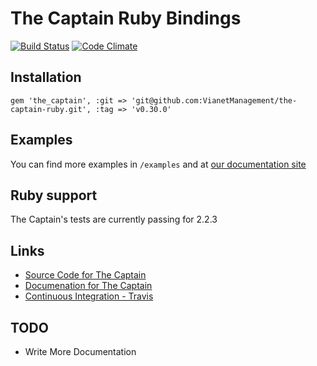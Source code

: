 # The Captain Ruby Bindings
[![Build Status](https://travis-ci.com/VianetManagement/the-captain-ruby.svg?token=HrNaBvyMMhTA1FpCeAJF&branch=master)](https://travis-ci.com/VianetManagement/the-captain-ruby)
[![Code Climate](https://codeclimate.com/github/BeatnikBranding/the-captain-ruby/badges/gpa.svg)](https://codeclimate.com/github/BeatnikBranding/the-captain-ruby)

## Installation

```
gem 'the_captain', :git => 'git@github.com:VianetManagement/the-captain-ruby.git', :tag => 'v0.30.0'
```

## Examples
You can find more examples in `/examples` and at [our documentation site](https://captain.readme.io/docs)

## Ruby support
The Captain's tests are currently passing for 2.2.3

## Links
* [Source Code for The Captain](http://github.com/VianetManagement/the-captain)
* [Documenation for The Captain](https://captain.readme.io/docs)
* [Continuous Integration - Travis](https://travis-ci.com/VianetManagement/the-captain-ruby)

## TODO
* Write More Documentation
